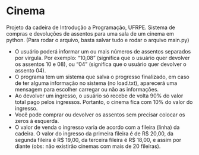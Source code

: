 # Cinema
Projeto da cadeira de Introdução a Programação, UFRPE. Sistema de compras e devoluções de assentos para uma sala de um cinema em python. (Para rodar o arquivo, basta salvar tudo e rodar o arquivo main.py)
 - O usuário poderá informar um ou mais números de assentos separados por virgula. Por
exemplo: “10,08” (significa que o usuário quer devolver os assentos 10 e 08), ou “04”
(significa que o usuário quer devolver o assento 04).
 - O programa tem um sistema que salva o progresso finalizado, em caso de ter alguma informação no sistema (no load.txt), aparecerá uma mensagem para escolher carregar ou não as informações.
 - Ao devolver um ingresso, o usuário só recebe de volta 90% do valor total pago pelos
ingressos. Portanto, o cinema fica com 10% do valor do ingresso.
 - Você pode comprar ou devolver os assentos sem precisar colocar os zeros à esquerda.
 - O valor de venda o ingresso varia de acordo com a fileira (linha) da cadeira.
O valor do ingresso da primeira fileira é de R$ 20,00, da segunda fileira é R$
19,00, da terceira fileira é R$ 18,00, e assim por diante (obs: não existirão
cinemas com mais de 20 fileiras).
